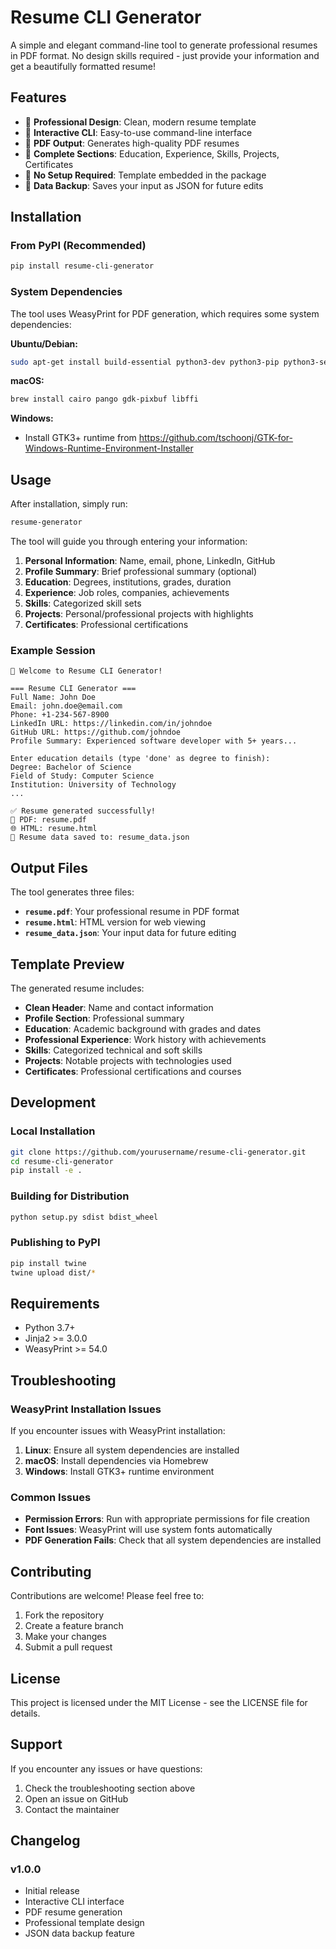 # Resume CLI Generator

A simple and elegant command-line tool to generate professional resumes in PDF format. No design skills required - just provide your information and get a beautifully formatted resume!

## Features

- 🎨 **Professional Design**: Clean, modern resume template
- 📝 **Interactive CLI**: Easy-to-use command-line interface
- 📄 **PDF Output**: Generates high-quality PDF resumes
- 💼 **Complete Sections**: Education, Experience, Skills, Projects, Certificates
- 🔧 **No Setup Required**: Template embedded in the package
- 💾 **Data Backup**: Saves your input as JSON for future edits

## Installation

### From PyPI (Recommended)

```bash
pip install resume-cli-generator
```

### System Dependencies

The tool uses WeasyPrint for PDF generation, which requires some system dependencies:

**Ubuntu/Debian:**
```bash
sudo apt-get install build-essential python3-dev python3-pip python3-setuptools python3-wheel python3-cffi libcairo2 libpango-1.0-0 libpangocairo-1.0-0 libgdk-pixbuf2.0-0 libffi-dev shared-mime-info
```

**macOS:**
```bash
brew install cairo pango gdk-pixbuf libffi
```

**Windows:**
- Install GTK3+ runtime from https://github.com/tschoonj/GTK-for-Windows-Runtime-Environment-Installer

## Usage

After installation, simply run:

```bash
resume-generator
```

The tool will guide you through entering your information:

1. **Personal Information**: Name, email, phone, LinkedIn, GitHub
2. **Profile Summary**: Brief professional summary (optional)
3. **Education**: Degrees, institutions, grades, duration
4. **Experience**: Job roles, companies, achievements
5. **Skills**: Categorized skill sets
6. **Projects**: Personal/professional projects with highlights
7. **Certificates**: Professional certifications

### Example Session

```
🚀 Welcome to Resume CLI Generator!

=== Resume CLI Generator ===
Full Name: John Doe
Email: john.doe@email.com
Phone: +1-234-567-8900
LinkedIn URL: https://linkedin.com/in/johndoe
GitHub URL: https://github.com/johndoe
Profile Summary: Experienced software developer with 5+ years...

Enter education details (type 'done' as degree to finish):
Degree: Bachelor of Science
Field of Study: Computer Science
Institution: University of Technology
...

✅ Resume generated successfully!
📄 PDF: resume.pdf
🌐 HTML: resume.html
💾 Resume data saved to: resume_data.json
```

## Output Files

The tool generates three files:

- **`resume.pdf`**: Your professional resume in PDF format
- **`resume.html`**: HTML version for web viewing
- **`resume_data.json`**: Your input data for future editing

## Template Preview

The generated resume includes:

- **Clean Header**: Name and contact information
- **Profile Section**: Professional summary
- **Education**: Academic background with grades and dates
- **Professional Experience**: Work history with achievements
- **Skills**: Categorized technical and soft skills
- **Projects**: Notable projects with technologies used
- **Certificates**: Professional certifications and courses

## Development

### Local Installation

```bash
git clone https://github.com/yourusername/resume-cli-generator.git
cd resume-cli-generator
pip install -e .
```

### Building for Distribution

```bash
python setup.py sdist bdist_wheel
```

### Publishing to PyPI

```bash
pip install twine
twine upload dist/*
```

## Requirements

- Python 3.7+
- Jinja2 >= 3.0.0
- WeasyPrint >= 54.0

## Troubleshooting

### WeasyPrint Installation Issues

If you encounter issues with WeasyPrint installation:

1. **Linux**: Ensure all system dependencies are installed
2. **macOS**: Install dependencies via Homebrew
3. **Windows**: Install GTK3+ runtime environment

### Common Issues

- **Permission Errors**: Run with appropriate permissions for file creation
- **Font Issues**: WeasyPrint will use system fonts automatically
- **PDF Generation Fails**: Check that all system dependencies are installed

## Contributing

Contributions are welcome! Please feel free to:

1. Fork the repository
2. Create a feature branch
3. Make your changes
4. Submit a pull request

## License

This project is licensed under the MIT License - see the LICENSE file for details.

## Support

If you encounter any issues or have questions:

1. Check the troubleshooting section above
2. Open an issue on GitHub
3. Contact the maintainer

## Changelog

### v1.0.0
- Initial release
- Interactive CLI interface
- PDF resume generation
- Professional template design
- JSON data backup feature